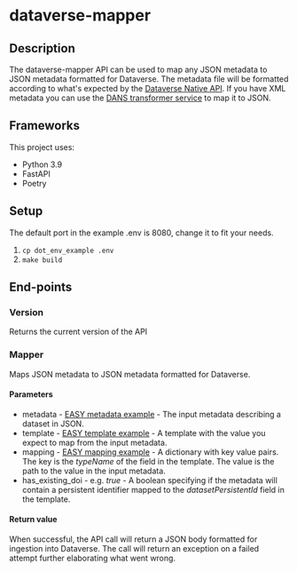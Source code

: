# dataverse-mapper
## Description
The dataverse-mapper API can be used to map any JSON metadata to JSON metadata formatted for Dataverse.
The metadata file will be formatted according to what's expected by the [Dataverse Native API](https://guides.dataverse.org/en/latest/api/native-api.html#import-a-dataset-into-a-dataverse-collection).
If you have XML metadata you can use the [DANS transformer service](https://transformer.labs.dans.knaw.nl/docs#/Transform/Transform_xml_to_json_format__transform_xml_to_json_post) to map it to JSON.

## Frameworks
This project uses:
- Python 3.9
- FastAPI
- Poetry

## Setup
The default port in the example .env is 8080, change it to fit your needs.
1. `cp dot_env_example .env`
2. `make build`


## End-points
### Version
Returns the current version of the API

### Mapper
Maps JSON metadata to JSON metadata formatted for Dataverse.
#### Parameters
- metadata - [EASY metadata example](https://github.com/odissei-data/dataverse-mapper/blob/development/test-data/input-data/easy-test-metadata.json) - The input metadata describing a dataset in JSON.
- template - [EASY template example](https://github.com/odissei-data/dataverse-mapper/blob/development/test-data/template-data/cbs_dataverse_template.json) - A template with the value you expect to map from the input metadata.
- mapping - [EASY mapping example](https://github.com/odissei-data/dataverse-mapper/blob/development/test-data/mappings/easy-mapping.json) - A dictionary with key value pairs. The key is the _typeName_ of the field in the template. The value is the path to the value in the input metadata.
- has_existing_doi - e.g. _true_ - A boolean specifying if the metadata will contain a persistent identifier mapped to the _datasetPersistentId_ field in the template.

#### Return value
When successful, the API call will return a JSON body formatted for ingestion into Dataverse.
The call will return an exception on a failed attempt further elaborating what went wrong.
